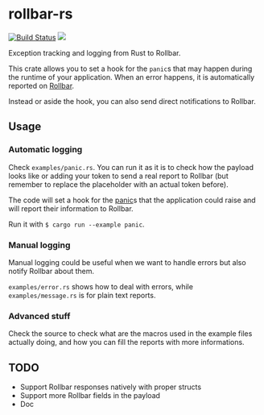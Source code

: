 # rollbar-rs
[![Build Status](https://travis-ci.org/benashford/rs-es.svg?branch=master)](https://travis-ci.org/benashford/rs-es)
[![](https://meritbadge.herokuapp.com/rollbar)](https://crates.io/crates/rollbar)

Exception tracking and logging from Rust to Rollbar.

This crate allows you to set a hook for the `panic`s that may happen during the runtime
of your application. When an error happens, it is automatically reported on [Rollbar](http://rollbar.com/).

Instead or aside the hook, you can also send direct notifications to Rollbar.

## Usage

### Automatic logging
Check `examples/panic.rs`. You can run it as it is to check how the
payload looks like or adding your token to send a real report to Rollbar (but remember to
replace the placeholder with an actual token before).

The code will set a hook for the [panic](https://doc.rust-lang.org/std/panic/fn.set_hook.html)s
that the application could raise and will report their information to Rollbar.

Run it with `$ cargo run --example panic`.

### Manual logging
Manual logging could be useful when we want to handle errors but also notify Rollbar about them.

`examples/error.rs` shows how to deal with errors, while `examples/message.rs` is for plain text reports.

### Advanced stuff
Check the source to check what are the macros used in the example files actually doing, and how you
can fill the reports with more informations.

## TODO
- Support Rollbar responses natively with proper structs
- Support more Rollbar fields in the payload
- Doc
